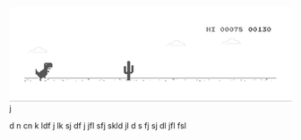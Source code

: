 ![image](https://github.com/sudimuk2017/qwaszx/blob/main/dino.gif)
j

d
n     cn    k   ldf    j    lk    sj    df   j    jfl     sfj     skld     jl     d  s    fj     sj    dl     jfl    fsl


